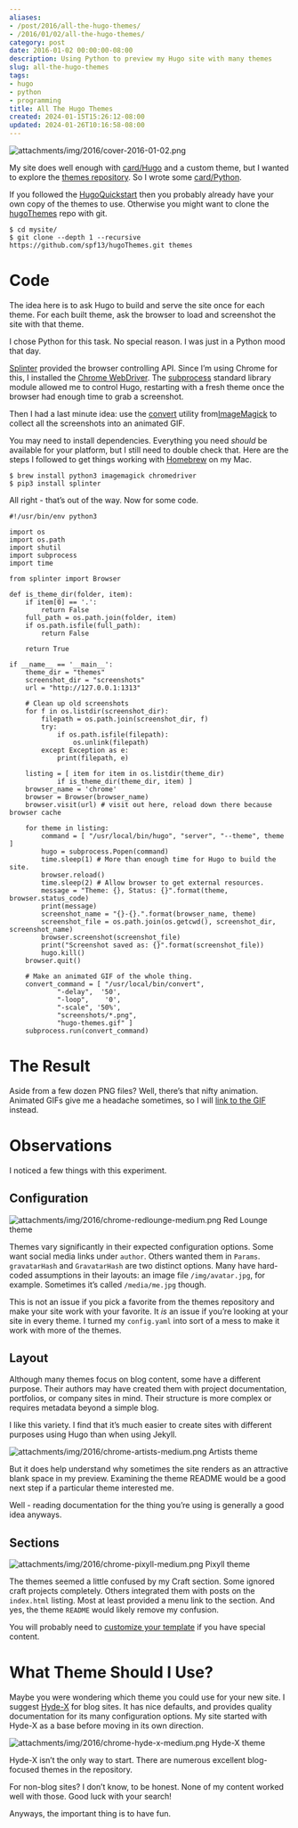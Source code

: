 ```yaml
---
aliases:
- /post/2016/all-the-hugo-themes/
- /2016/01/02/all-the-hugo-themes/
category: post
date: 2016-01-02 00:00:00-08:00
description: Using Python to preview my Hugo site with many themes
slug: all-the-hugo-themes
tags:
- hugo
- python
- programming
title: All The Hugo Themes
created: 2024-01-15T15:26:12-08:00
updated: 2024-01-26T10:16:58-08:00
---
```


![attachments/img/2016/cover-2016-01-02.png](../../../attachments/img/2016/cover-2016-01-02.png)

My site does well enough with [card/Hugo](../../../card/Hugo.md) and a custom theme, but I wanted to explore the [themes repository](https://themes.gohugo.io). So I wrote some [card/Python](../../../card/Python.md).

If you followed the [HugoQuickstart](https://gohugo.io/overview/quickstart/) then you probably already have your own copy of the themes to use. Otherwise you might want to clone the [hugoThemes](https://github.com/spf13/hugoThemes/) repo with git.

````console
$ cd mysite/
$ git clone --depth 1 --recursive https://github.com/spf13/hugoThemes.git themes
````

# Code

The idea here is to ask Hugo to build and serve the site once for each theme. For each built theme, ask the browser to load and screenshot the site with that theme.

I chose Python for this task. No special reason. I was just in a Python mood that day.

[Splinter](https://splinter.readthedocs.org) provided the browser controlling API. Since I’m using Chrome for this, I installed the [Chrome WebDriver](https://splinter.readthedocs.org/en/latest/drivers/chrome.html). The [subprocess](https://docs.python.org/3.5/library/subprocess.html) standard library module allowed me to control Hugo, restarting with a fresh theme once the browser had enough time to grab a screenshot.

Then I had a last minute idea: use the [convert](https://imagemagick.org/script/convert.php) utility from[ImageMagick](https://imagemagick.org/script/index.php) to collect all the screenshots into an animated GIF.

You may need to install dependencies. Everything you need *should* be
available for your platform, but I still need to double check that. Here
are the steps I followed to get things working with
[Homebrew](https://brew.sh) on my Mac.

````console
$ brew install python3 imagemagick chromedriver
$ pip3 install splinter
````

All right - that’s out of the way. Now for some code.

````python{title="show-themes.py"}
#!/usr/bin/env python3

import os
import os.path
import shutil
import subprocess
import time

from splinter import Browser

def is_theme_dir(folder, item):
    if item[0] == '.':
        return False
    full_path = os.path.join(folder, item)
    if os.path.isfile(full_path):
        return False

    return True

if __name__ == '__main__':
    theme_dir = "themes"
    screenshot_dir = "screenshots"
    url = "http://127.0.0.1:1313"

    # Clean up old screenshots
    for f in os.listdir(screenshot_dir):
        filepath = os.path.join(screenshot_dir, f)
        try:
            if os.path.isfile(filepath):
                os.unlink(filepath)
        except Exception as e:
            print(filepath, e)

    listing = [ item for item in os.listdir(theme_dir)
            if is_theme_dir(theme_dir, item) ]
    browser_name = 'chrome'
    browser = Browser(browser_name)
    browser.visit(url) # visit out here, reload down there because browser cache

    for theme in listing:
        command = [ "/usr/local/bin/hugo", "server", "--theme", theme ]
        hugo = subprocess.Popen(command)
        time.sleep(1) # More than enough time for Hugo to build the site.
        browser.reload()
        time.sleep(2) # Allow browser to get external resources.
        message = "Theme: {}, Status: {}".format(theme, browser.status_code)
        print(message)
        screenshot_name = "{}-{}.".format(browser_name, theme)
        screenshot_file = os.path.join(os.getcwd(), screenshot_dir, screenshot_name)
        browser.screenshot(screenshot_file)
        print("Screenshot saved as: {}".format(screenshot_file))
        hugo.kill()
    browser.quit()

    # Make an animated GIF of the whole thing.
    convert_command = [ "/usr/local/bin/convert",
            "-delay",  '50',
            "-loop",    '0',
            "-scale", '50%',
            "screenshots/*.png",
            "hugo-themes.gif" ]
    subprocess.run(convert_command)
````

# The Result

Aside from a few dozen PNG files? Well, there’s that nifty animation. Animated GIFs give me a headache sometimes, so I will [link to the GIF](/attachments/img/2016/hugo-themes.gif) instead.

# Observations

I noticed a few things with this experiment.

## Configuration

![attachments/img/2016/chrome-redlounge-medium.png](../../../attachments/img/2016/chrome-redlounge-medium.png)
Red Lounge theme

Themes vary significantly in their expected configuration options. Some want social media links under `author`. Others wanted them in `Params`. `gravatarHash` and `GravatarHash` are two distinct options. Many have hard-coded assumptions in their layouts: an image file `/img/avatar.jpg`, for example. Sometimes it’s called `/media/me.jpg` though.

This is not an issue if you pick a favorite from the themes repository and make your site work with your favorite. It *is* an issue if you’re looking at your site in every theme. I turned my `config.yaml` into sort of a mess to make it work with more of the themes.

## Layout

Although many themes focus on blog content, some have a different purpose. Their authors may have created them with project documentation, portfolios, or company sites in mind. Their structure is more complex or requires metadata beyond a simple blog.

I like this variety. I find that it’s much easier to create sites with different purposes using Hugo than when using Jekyll.

![attachments/img/2016/chrome-artists-medium.png](../../../attachments/img/2016/chrome-artists-medium.png)
Artists theme

But it does help understand why sometimes the site renders as an attractive blank space in my preview. Examining the theme README would be a good next step if a particular theme interested me.

Well - reading documentation for the thing you’re using is generally a good idea anyways.

## Sections

![attachments/img/2016/chrome-pixyll-medium.png](../../../attachments/img/2016/chrome-pixyll-medium.png)
Pixyll theme

The themes seemed a little confused by my Craft section. Some ignored craft projects completely. Others integrated them with posts on the `index.html` listing. Most at least provided a menu link to the section. And yes, the theme `README` would likely remove my confusion.

You will probably need to [customize your template](http://gohugo.io/themes/customizing/) if you have special content.

# What Theme Should I Use?

Maybe you were wondering which theme you could use for your new site. I suggest [Hyde-X](http://themes.gohugo.io/hyde-x/) for blog sites. It has nice defaults, and provides quality documentation for its many configuration options. My site started with Hyde-X as a base before moving in its own direction.

![attachments/img/2016/chrome-hyde-x-medium.png](../../../attachments/img/2016/chrome-hyde-x-medium.png)
Hyde-X theme

Hyde-X isn’t the only way to start. There are numerous excellent blog-focused themes in the repository.

For non-blog sites? I don’t know, to be honest. None of my content worked well with those. Good luck with your search!

Anyways, the important thing is to have fun.
